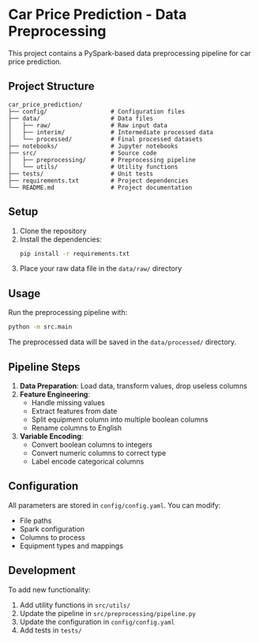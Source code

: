 # Car Price Prediction - Data Preprocessing

This project contains a PySpark-based data preprocessing pipeline for car price prediction.

## Project Structure


```
car_price_prediction/
├── config/                  # Configuration files
├── data/                    # Data files
│   ├── raw/                 # Raw input data
│   ├── interim/             # Intermediate processed data
│   └── processed/           # Final processed datasets
├── notebooks/               # Jupyter notebooks
├── src/                     # Source code
│   ├── preprocessing/       # Preprocessing pipeline
│   └── utils/               # Utility functions
├── tests/                   # Unit tests
├── requirements.txt         # Project dependencies
└── README.md                # Project documentation
```


## Setup

1. Clone the repository
2. Install the dependencies:
   ```bash
   pip install -r requirements.txt
   ```
3. Place your raw data file in the `data/raw/` directory

## Usage

Run the preprocessing pipeline with:

```bash
python -m src.main
```

The preprocessed data will be saved in the `data/processed/` directory.

## Pipeline Steps

1. **Data Preparation**: Load data, transform values, drop useless columns
2. **Feature Engineering**:
   - Handle missing values
   - Extract features from date
   - Split equipment column into multiple boolean columns
   - Rename columns to English
3. **Variable Encoding**:
   - Convert boolean columns to integers
   - Convert numeric columns to correct type
   - Label encode categorical columns

## Configuration

All parameters are stored in `config/config.yaml`. You can modify:
- File paths
- Spark configuration
- Columns to process
- Equipment types and mappings

## Development

To add new functionality:
1. Add utility functions in `src/utils/`
2. Update the pipeline in `src/preprocessing/pipeline.py`
3. Update the configuration in `config/config.yaml`
4. Add tests in `tests/`
